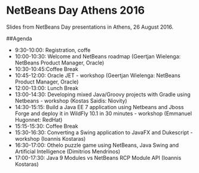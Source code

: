 # NetBeans Day Athens 2016

Slides from NetBeans Day presentations in Athens, 26 August 2016.

##Agenda
* 9:30-10:00: Registration, coffe
* 10:00-10:30: Welcome and NetBeans roadmap (Geertjan Wielenga: NetBeans Product Manager, Oracle)
* 10:30-10:45:Coffee Break
* 10:45-12:00: Oracle JET - workshop (Geertjan Wielenga: NetBeans Product Manager, Oracle)
* 12:00-13:00: Lunch Break
* 13:00-14:30: Developing mixed Java/Groovy projects with Gradle using Netbeans - workshop (Kostas Saidis: Niovity)
* 14:30-15:15: Build a Java EE 7 application using Netbeans and Jboss Forge and deploy it in WildFly 10.1 in 30 minutes - workshop (Emmanuel Hugonnet: RedHat)
* 15:15-15:30: Coffee Break
* 15:30-16:30: Converting a Swing application to JavaFX and Dukescript - workshop (Ioannis Kostaras)
* 16:30-17:00: Othelo puzzle game using NetBeans, Java Swing and Artificial Intelligence (Dimitrios Mendrinos)
* 17:00-17:30: Java 9 Modules vs NetBeans RCP Module API (Ioannis Kostaras)